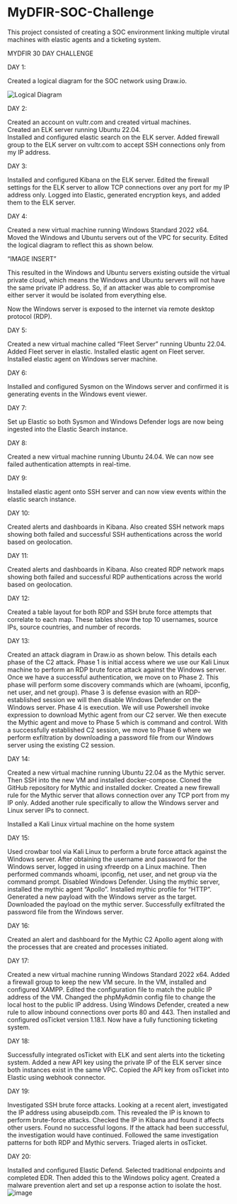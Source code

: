 # MyDFIR-SOC-Challenge

This project consisted of creating a SOC environment linking multiple virutal machines with elastic agents and a ticketing system.

MYDFIR 30 DAY CHALLENGE



DAY 1:

Created a logical diagram for the SOC network using Draw.io.

![Logical Diagram](https://imgur.com/4TqKAfS)

DAY 2:

Created an account on vultr.com and created virtual machines.  
Created an ELK server running Ubuntu 22.04.  
Installed and configured elastic search on the ELK server.
Added firewall group to the ELK server on vultr.com to accept SSH connections only from my IP address.


DAY 3:

Installed and configured Kibana on the ELK server.
Edited the firewall settings for the ELK server to allow TCP connections over any port for my IP address only.
Logged into Elastic, generated encryption keys, and added them to the ELK server.


DAY 4:

Created a new virtual machine running Windows Standard 2022 x64.
Moved the Windows and Ubuntu servers out of the VPC for security.
Edited the logical diagram to reflect this as shown below.

“IMAGE INSERT”

This resulted in the Windows and Ubuntu servers existing outside the virtual private cloud, which means the Windows and Ubuntu servers will not have the same private IP address.  So, if an attacker was able to compromise either server it would be isolated from everything else.

Now the Windows server is exposed to the internet via remote desktop protocol (RDP).  




DAY 5:

Created a new virtual machine called “Fleet Server” running Ubuntu 22.04.
Added Fleet server in elastic.
Installed elastic agent on Fleet server.
Installed elastic agent on Windows server machine.


DAY 6:

Installed and configured Sysmon on the Windows server and confirmed it is generating events in the Windows event viewer.


DAY 7:

Set up Elastic so both Sysmon and Windows Defender logs are now being ingested into the Elastic Search instance.


DAY 8:

Created a new virtual machine running Ubuntu 24.04.  We can now see failed authentication attempts in real-time.


DAY 9: 

Installed elastic agent onto SSH server and can now view events within the elastic search instance.


DAY 10:

Created alerts and dashboards in Kibana.  Also created SSH network maps showing both failed and successful SSH authentications across the world based on geolocation.  


DAY 11:

Created alerts and dashboards in Kibana.  Also created RDP network maps showing both failed and successful RDP authentications across the world based on geolocation.  


DAY 12:

Created a table layout for both RDP and SSH brute force attempts that correlate to each map.  These tables show the top 10 usernames, source IPs, source countries, and number of records.


DAY 13:

Created an attack diagram in Draw.io as shown below.  This details each phase of the C2 attack.  Phase 1 is initial access where we use our Kali Linux machine to perform an RDP brute force attack against the Windows server.  Once we have a successful authentication, we move on to Phase 2.  This phase will perform some discovery commands which are (whoami, ipconfig, net user, and net group).  Phase 3 is defense evasion with an RDP-established session we will then disable Windows Defender on the Windows server.  Phase 4 is execution.  We will use Powershell invoke expression to download Mythic agent from our C2 server.  We then execute the Mythic agent and move to Phase 5 which is command and control.  With a successfully established C2 session, we move to Phase 6 where we perform exfiltration by downloading a password file from our Windows server using the existing C2 session.


DAY 14:

Created a new virtual machine running Ubuntu 22.04 as the Mythic server.  Then SSH into the new VM and installed docker-compose.  Cloned the GitHub repository for Mythic and installed docker.  Created a new firewall rule for the Mythic server that allows connection over any TCP port from my IP only.  Added another rule specifically to allow the Windows server and Linux server IPs to connect.

Installed a Kali Linux virtual machine on the home system 


DAY 15: 

Used crowbar tool via Kali Linux to perform a brute force attack against the Windows server.  After obtaining the username and password for the Windows server, logged in using xfreerdp on a Linux machine.  Then performed commands whoami, ipconfig, net user, and net group via the command prompt.  Disabled Windows Defender.  Using the mythic server, installed the mythic agent “Apollo”.  Installed mythic profile for “HTTP”.  Generated a new payload with the Windows server as the target.  Downloaded the payload on the mythic server.  Successfully exfiltrated the password file from the Windows server.


DAY 16:

Created an alert and dashboard for the Mythic C2 Apollo agent along with the processes that are created and processes initiated.


DAY 17:

Created a new virtual machine running Windows Standard 2022 x64.  Added a firewall group to keep the new VM secure.  In the VM, installed and configured XAMPP.  Edited the configuration file to match the public IP address of the VM.   Changed the phpMyAdmin config file to change the local host to the public IP address.  Using Windows Defender, created a new rule to allow inbound connections over ports 80 and 443.  Then installed and configured osTicket version 1.18.1.  Now have a fully functioning ticketing system.


DAY 18:

Successfully integrated osTicket with ELK and sent alerts into the ticketing system.  Added a new API key using the private IP of the ELK server since both instances exist in the same VPC.  Copied the API key from osTicket into Elastic using webhook connector.  


DAY 19:

Investigated SSH brute force attacks.  Looking at a recent alert, investigated the IP address using abuseipdb.com.  This revealed the IP is known to perform brute-force attacks.  Checked the IP in Kibana and found it affects other users.  Found no successful logons.  If the attack had been successful, the investigation would have continued.  Followed the same investigation patterns for both RDP and Mythic servers.  Triaged alerts in osTicket.  


DAY 20: 

Installed and configured Elastic Defend.  Selected traditional endpoints and completed EDR.  Then added this to the Windows policy agent.  Created a malware prevention alert and set up a response action to isolate the host.  
![image](https://github.com/user-attachments/assets/9a3fdc25-8837-4311-b768-cc771c9a4a6f)
